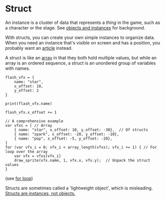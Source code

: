 # Struct

An instance is a cluster of data that represents a *thing* in the game, such as a character or the stage.
See [objects and instances](objects_and_instances.md) for background.

With structs, you can create your own simple instances to organize data. When you need an instance that's visible on
screen and has a position, you probably want an [article](articles.md) instead.

A struct is like an [array](array.md) in that they both hold multiple values, but while an array is an ordered sequence,
a struct is an unordered group of variables with names.

```gml
flash_vfx = {
    name: "star",
    x_offset: 10,
    y_offset: 2
}

print(flash_vfx.name)

flash_vfx.x_offset += 1
```

```gml
// A comprehensive example
var vfxs = [ // Array
    { name: "star", x_offset: 10, y_offset: -30},  // Of structs
    { name: "spark", x_offset: -20, y_offset: -10},
    { name: "pop", x_offset: -5, y_offset: -20},
]
for (var vfx_i = 0; vfx_i < array_length(vfxs); vfx_i += 1) { // For loop over the array
    var vfx = vfxs[vfx_i]
    draw_sprite(vfx.name, 1, vfx.x, vfx.y);  // Unpack the struct values
}
```

(see [for loop](array.md#for-loop))

Structs are sometimes called a 'lightweight object', which is misleading.
[Structs are instances, not objects.](objects_and_instances.md)
